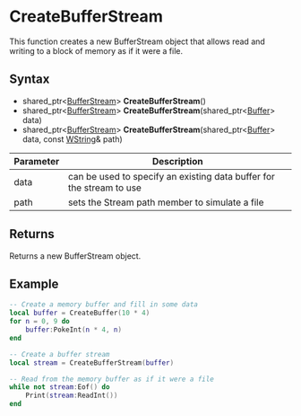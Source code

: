 # CreateBufferStream

This function creates a new BufferStream object that allows read and writing to a block of memory as if it were a file.

## Syntax
- shared_ptr<[BufferStream](BufferStream.md)\> **CreateBufferStream**()
- shared_ptr<[BufferStream](BufferStream.md)\> **CreateBufferStream**(shared_ptr<[Buffer](Buffer.md)\> data)
- shared_ptr<[BufferStream](BufferStream.md)\> **CreateBufferStream**(shared_ptr<[Buffer](Buffer.md)\> data, const [WString](WString.md)& path)

| Parameter | Description |
| --- | --- |
| data | can be used to specify an existing data buffer for the stream to use |
| path | sets the Stream path member to simulate a file |

## Returns
Returns a new BufferStream object.

## Example

```lua
-- Create a memory buffer and fill in some data
local buffer = CreateBuffer(10 * 4)
for n = 0, 9 do
    buffer:PokeInt(n * 4, n)
end

-- Create a buffer stream
local stream = CreateBufferStream(buffer)

-- Read from the memory buffer as if it were a file
while not stream:Eof() do
    Print(stream:ReadInt())
end
```
